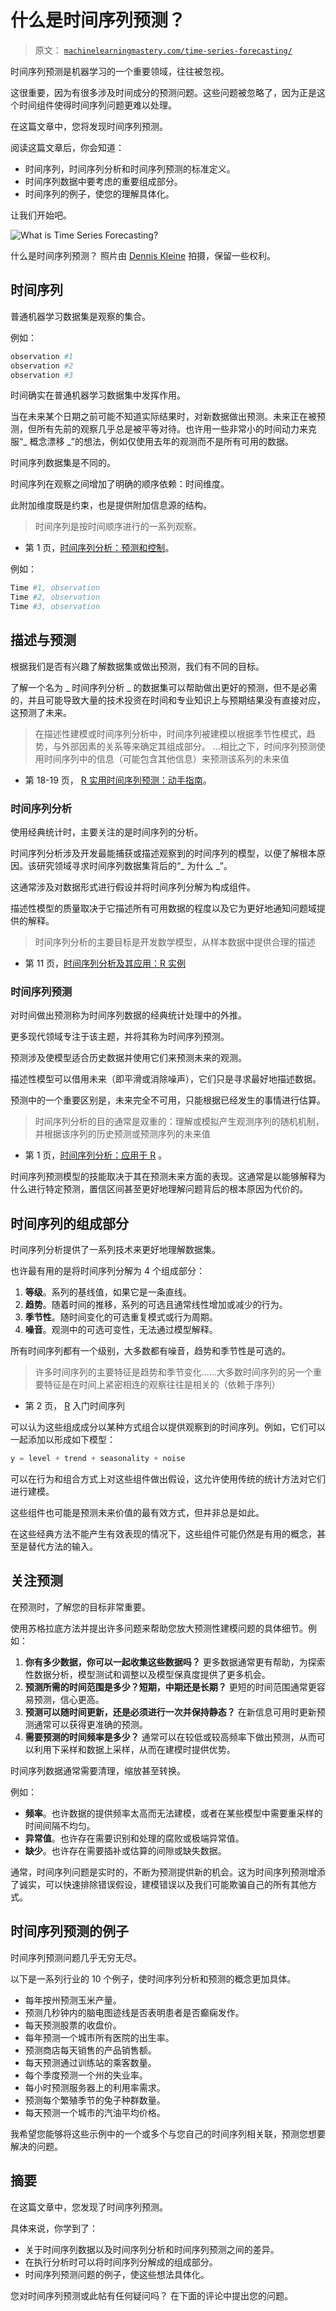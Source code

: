 # 什么是时间序列预测？

> 原文： [`machinelearningmastery.com/time-series-forecasting/`](https://machinelearningmastery.com/time-series-forecasting/)

时间序列预测是机器学习的一个重要领域，往往被忽视。

这很重要，因为有很多涉及时间成分的预测问题。这些问题被忽略了，因为正是这个时间组件使得时间序列问题更难以处理。

在这篇文章中，您将发现时间序列预测。

阅读这篇文章后，你会知道：

*   时间序列，时间序列分析和时间序列预测的标准定义。
*   时间序列数据中要考虑的重要组成部分。
*   时间序列的例子，使您的理解具体化。

让我们开始吧。

![What is Time Series Forecasting?](img/f012e3d8f614f2a6bcf26e571a8ee1b8.jpg)

什么是时间序列预测？
照片由 [Dennis Kleine](https://www.flickr.com/photos/theartificer/6473624063/) 拍摄，保留一些权利。

## 时间序列

普通机器学习数据集是观察的集合。

例如：

```py
observation #1
observation #2
observation #3
```

时间确实在普通机器学习数据集中发挥作用。

当在未来某个日期之前可能不知道实际结果时，对新数据做出预测。未来正在被预测，但所有先前的观察几乎总是被平等对待。也许用一些非常小的时间动力来克服“_ 概念漂移 _”的想法，例如仅使用去年的观测而不是所有可用的数据。

时间序列数据集是不同的。

时间序列在观察之间增加了明确的顺序依赖：时间维度。

此附加维度既是约束，也是提供附加信息源的结构。

> 时间序列是按时间顺序进行的一系列观察。

- 第 1 页，[时间序列分析：预测和控制](http://www.amazon.com/dp/1118675029?tag=inspiredalgor-20)。

例如：

```py
Time #1, observation
Time #2, observation
Time #3, observation
```

## 描述与预测

根据我们是否有兴趣了解数据集或做出预测，我们有不同的目标。

了解一个名为 _ 时间序列分析 _ 的数据集可以帮助做出更好的预测，但不是必需的，并且可能导致大量的技术投资在时间和专业知识上与预期结果没有直接对应，这预测了未来。

> 在描述性建模或时间序列分析中，时间序列被建模以根据季节性模式，趋势，与外部因素的关系等来确定其组成部分。 ...相比之下，时间序列预测使用时间序列中的信息（可能包含其他信息）来预测该系列的未来值

- 第 18-19 页， [R 实用时间序列预测：动手指南](http://www.amazon.com/dp/0997847913?tag=inspiredalgor-20)。

### 时间序列分析

使用经典统计时，主要关注的是时间序列的分析。

时间序列分析涉及开发最能捕获或描述观察到的时间序列的模型，以便了解根本原因。该研究领域寻求时间序列数据集背后的“_ 为什么 _”。

这通常涉及对数据形式进行假设并将时间序列分解为构成组件。

描述性模型的质量取决于它描述所有可用数据的程度以及它为更好地通知问题域提供的解释。

> 时间序列分析的主要目标是开发数学模型，从样本数据中提供合理的描述

- 第 11 页，[时间序列分析及其应用：R 实例](http://www.amazon.com/dp/144197864X?tag=inspiredalgor-20)

### 时间序列预测

对时间做出预测称为时间序列数据的经典统计处理中的外推。

更多现代领域专注于该主题，并将其称为时间序列预测。

预测涉及使模型适合历史数据并使用它们来预测未来的观测。

描述性模型可以借用未来（即平滑或消除噪声），它们只是寻求最好地描述数据。

预测中的一个重要区别是，未来完全不可用，只能根据已经发生的事情进行估算。

> 时间序列分析的目的通常是双重的：理解或模拟产生观测序列的随机机制，并根据该序列的历史预测或预测序列的未来值

- 第 1 页，[时间序列分析：应用于 R](http://www.amazon.com/dp/0387759581?tag=inspiredalgor-20) 。

时间序列预测模型的技能取决于其在预测未来方面的表现。这通常是以能够解释为什么进行特定预测，置信区间甚至更好地理解问题背后的根本原因为代价的。

## 时间序列的组成部分

时间序列分析提供了一系列技术来更好地理解数据集。

也许最有用的是将时间序列分解为 4 个组成部分：

1.  **等级**。系列的基线值，如果它是一条直线。
2.  **趋势**。随着时间的推移，系列的可选且通常线性增加或减少的行为。
3.  **季节性**。随时间变化的可选重复模式或行为周期。
4.  **噪音**。观测中的可选可变性，无法通过模型解释。

所有时间序列都有一个级别，大多数都有噪音，趋势和季节性是可选的。

> 许多时间序列的主要特征是趋势和季节变化......大多数时间序列的另一个重要特征是在时间上紧密相连的观察往往是相关的（依赖于序列）

- 第 2 页， [R](http://www.amazon.com/dp/0387886974?tag=inspiredalgor-20) 入门时间序列

可以认为这些组成成分以某种方式组合以提供观察到的时间序列。例如，它们可以一起添加以形成如下模型：

```py
y = level + trend + seasonality + noise
```

可以在行为和组合方式上对这些组件做出假设，这允许使用传统的统计方法对它们进行建模。

这些组件也可能是预测未来价值的最有效方式，但并非总是如此。

在这些经典方法不能产生有效表现的情况下，这些组件可能仍然是有用的概念，甚至是替代方法的输入。

## 关注预测

在预测时，了解您的目标非常重要。

使用苏格拉底方法并提出许多问题来帮助您放大预测性建模问题的具体细节。例如：

1.  **你有多少数据，你可以一起收集这些数据吗？** 更多数据通常更有帮助，为探索性数据分析，模型测试和调整以及模型保真度提供了更多机会。
2.  **预测所需的时间范围是多少？短期，中期还是长期？** 更短的时间范围通常更容易预测，信心更高。
3.  **预测可以随时间更新，还是必须进行一次并保持静态？** 在新信息可用时更新预测通常可以获得更准确的预测。
4.  **需要预测的时间频率是多少？** 通常可以在较低或较高频率下做出预测，从而可以利用下采样和数据上采样，从而在建模时提供优势。

时间序列数据通常需要清理，缩放甚至转换。

例如：

*   **频率**。也许数据的提供频率太高而无法建模，或者在某些模型中需要重采样的时间间隔不均匀。
*   **异常值**。也许存在需要识别和处理的腐败或极端异常值。
*   **缺少**。也许存在需要插补或估算的间隙或缺失数据。

通常，时间序列问题是实时的，不断为预测提供新的机会。这为时间序列预测增添了诚实，可以快速排除错误假设，建模错误以及我们可能欺骗自己的所有其他方式。

## 时间序列预测的例子

时间序列预测问题几乎无穷无尽。

以下是一系列行业的 10 个例子，使时间序列分析和预测的概念更加具体。

*   每年按州预测玉米产量。
*   预测几秒钟内的脑电图迹线是否表明患者是否癫痫发作。
*   每天预测股票的收盘价。
*   每年预测一个城市所有医院的出生率。
*   预测商店每天销售的产品销售额。
*   每天预测通过训练站的乘客数量。
*   每个季度预测一个州的失业率。
*   每小时预测服务器上的利用率需求。
*   预测每个繁殖季节的兔子种群数量。
*   每天预测一个城市的汽油平均价格。

我希望您能够将这些示例中的一个或多个与您自己的时间序列相关联，预测您想要解决的问题。

## 摘要

在这篇文章中，您发现了时间序列预测。

具体来说，你学到了：

*   关于时间序列数据以及时间序列分析和时间序列预测之间的差异。
*   在执行分析时可以将时间序列分解成的组成部分。
*   时间序列预测问题的例子，使这些想法具体化。

您对时间序列预测或此帖有任何疑问吗？
在下面的评论中提出您的问题。
